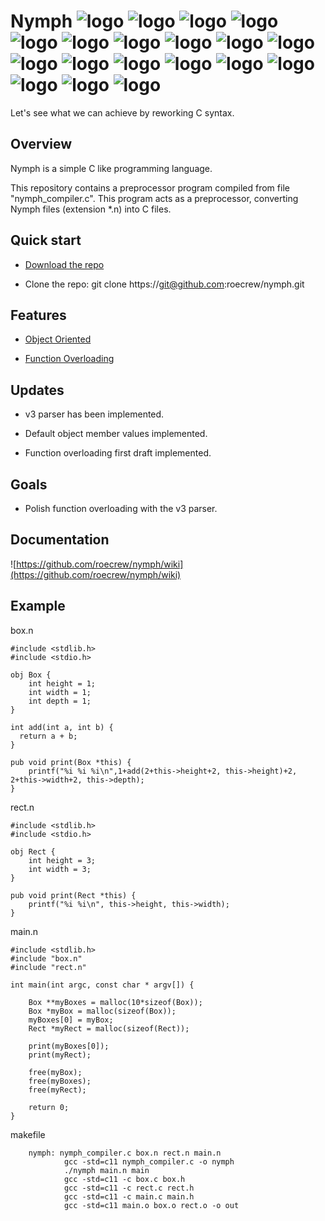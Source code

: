 # Nymph ![logo](http://icons.iconarchive.com/icons/iron-devil/ids-game-world/32/Fairy-icon.png) ![logo](http://icons.iconarchive.com/icons/iron-devil/ids-game-world/32/Fairy-icon.png) ![logo](http://icons.iconarchive.com/icons/iron-devil/ids-game-world/32/Fairy-icon.png) ![logo](http://icons.iconarchive.com/icons/iron-devil/ids-game-world/32/Fairy-icon.png) ![logo](http://icons.iconarchive.com/icons/iron-devil/ids-game-world/32/Fairy-icon.png) ![logo](http://icons.iconarchive.com/icons/iron-devil/ids-game-world/32/Fairy-icon.png) ![logo](http://icons.iconarchive.com/icons/iron-devil/ids-game-world/32/Fairy-icon.png) ![logo](http://icons.iconarchive.com/icons/iron-devil/ids-game-world/32/Fairy-icon.png) ![logo](http://icons.iconarchive.com/icons/iron-devil/ids-game-world/32/Fairy-icon.png) ![logo](http://icons.iconarchive.com/icons/iron-devil/ids-game-world/32/Fairy-icon.png) ![logo](http://icons.iconarchive.com/icons/iron-devil/ids-game-world/32/Fairy-icon.png) ![logo](http://icons.iconarchive.com/icons/iron-devil/ids-game-world/32/Fairy-icon.png) ![logo](http://icons.iconarchive.com/icons/iron-devil/ids-game-world/32/Fairy-icon.png) ![logo](http://icons.iconarchive.com/icons/iron-devil/ids-game-world/32/Fairy-icon.png) ![logo](http://icons.iconarchive.com/icons/iron-devil/ids-game-world/32/Fairy-icon.png) ![logo](http://icons.iconarchive.com/icons/iron-devil/ids-game-world/32/Fairy-icon.png) ![logo](http://icons.iconarchive.com/icons/iron-devil/ids-game-world/32/Fairy-icon.png) ![logo](http://icons.iconarchive.com/icons/iron-devil/ids-game-world/32/Fairy-icon.png) ![logo](http://icons.iconarchive.com/icons/iron-devil/ids-game-world/32/Fairy-icon.png)
Let's see what we can achieve by reworking C syntax.

## Overview

Nymph is a simple C like programming language.

This repository contains a preprocessor program compiled from file "nymph_compiler.c". This program acts as a preprocessor, converting Nymph files (extension \*.n) into C files.

## Quick start

* [Download the repo](https://github.com/roecrew/nymph/archive/master.zip)

* Clone the repo: git clone ht&#8203;tps://git@github.com:roecrew/nymph.git

## Features

* [Object Oriented](https://en.wikipedia.org/wiki/Object-oriented_programming)

* [Function Overloading](https://en.wikipedia.org/wiki/Function_overloading)

## Updates
* v3 parser has been implemented.

* Default object member values implemented.

* Function overloading first draft implemented.

## Goals

* Polish function overloading with the v3 parser.

## Documentation

![https://github.com/roecrew/nymph/wiki](https://github.com/roecrew/nymph/wiki)

## Example
box.n

    #include <stdlib.h>
    #include <stdio.h>

    obj Box {
        int height = 1;
        int width = 1;
        int depth = 1;
    }

    int add(int a, int b) {
      return a + b;
    }

    pub void print(Box *this) {
        printf("%i %i %i\n",1+add(2+this->height+2, this->height)+2, 2+this->width+2, this->depth);
    }

rect.n

    #include <stdlib.h>
    #include <stdio.h>

    obj Rect {
        int height = 3;
        int width = 3;
    }

    pub void print(Rect *this) {
        printf("%i %i\n", this->height, this->width);
    }

main.n

    #include <stdlib.h>
    #include "box.n"
    #include "rect.n"

    int main(int argc, const char * argv[]) {

        Box **myBoxes = malloc(10*sizeof(Box));
        Box *myBox = malloc(sizeof(Box));
        myBoxes[0] = myBox;
        Rect *myRect = malloc(sizeof(Rect));

        print(myBoxes[0]);
        print(myRect);

        free(myBox);
        free(myBoxes);
        free(myRect);

        return 0;
    }

makefile
```make
    nymph: nymph_compiler.c box.n rect.n main.n
            gcc -std=c11 nymph_compiler.c -o nymph
            ./nymph main.n main
            gcc -std=c11 -c box.c box.h
            gcc -std=c11 -c rect.c rect.h
            gcc -std=c11 -c main.c main.h
            gcc -std=c11 main.o box.o rect.o -o out
```
